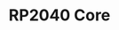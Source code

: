 ---
title: RP2040 Core
description:
featured_image: rp2040_core.jpg
weight: 1

# list pages require at least one image to be displayed.
---